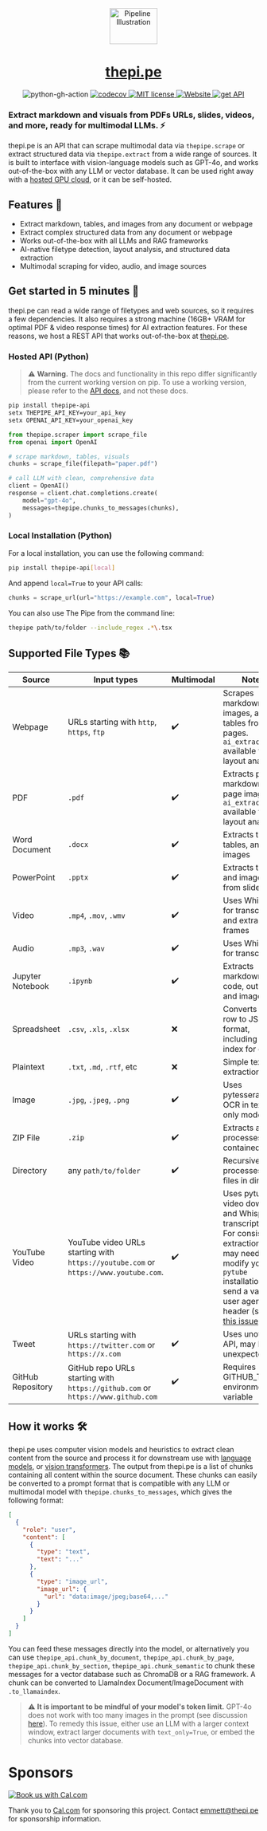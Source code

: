 <div align="center">
  <a href="https://thepi.pe/">
    <img src="https://rpnutzemutbrumczwvue.supabase.co/storage/v1/object/public/assets/pipeline_small%20(1).png" alt="Pipeline Illustration" style="width:96px; height:72px; vertical-align:middle;">
    <h1>thepi.pe</h1>
  </a>
  <a>
    <img src="https://github.com/emcf/thepipe/actions/workflows/python-ci.yml/badge.svg" alt="python-gh-action">
  </a>
    <a href="https://codecov.io/gh/emcf/thepipe">
    <img src="https://codecov.io/gh/emcf/thepipe/graph/badge.svg?token=OE7CUEFUL9" alt="codecov">
  </a>
  <a href="https://raw.githubusercontent.com/emcf/thepipe/main/LICENSE">
    <img src="https://img.shields.io/badge/license-MIT-green" alt="MIT license">
  </a>
  <a href="https://thepi.pe/">
    <img src="https://img.shields.io/website?url=https%3A%2F%2Fthepipe.up.railway.app%2F&label=API%20status" alt="Website">
  </a>
  <a href="https://thepi.pe/">
    <img src="https://img.shields.io/badge/API-access-blue" alt="get API">
  </a>
</div>

### Extract markdown and visuals from PDFs URLs, slides, videos, and more, ready for multimodal LLMs. ⚡

thepi.pe is an API that can scrape multimodal data via `thepipe.scrape` or extract structured data via `thepipe.extract` from a wide range of sources. It is built to interface with vision-language models such as GPT-4o, and works out-of-the-box with any LLM or vector database. It can be used right away with a [hosted GPU cloud](https://thepi.pe), or it can be self-hosted.

## Features 🌟

- Extract markdown, tables, and images from any document or webpage
- Extract complex structured data from any document or webpage
- Works out-of-the-box with all LLMs and RAG frameworks
- AI-native filetype detection, layout analysis, and structured data extraction
- Multimodal scraping for video, audio, and image sources

## Get started in 5 minutes  🚀

thepi.pe can read a wide range of filetypes and web sources, so it requires a few dependencies. It also requires a strong machine (16GB+ VRAM for optimal PDF & video response times) for AI extraction features. For these reasons, we host a REST API that works out-of-the-box at [thepi.pe](https://thepi.pe).

### Hosted API (Python)

> ⚠️ **Warning.**
The docs and functionality in this repo differ significantly from the current working version on pip. To use a working version, please refer to the [API docs](https://thepi.pe/docs), and not these docs.

```bash
pip install thepipe-api
setx THEPIPE_API_KEY=your_api_key
setx OPENAI_API_KEY=your_openai_key
```

```python
from thepipe.scraper import scrape_file
from openai import OpenAI

# scrape markdown, tables, visuals
chunks = scrape_file(filepath="paper.pdf")

# call LLM with clean, comprehensive data
client = OpenAI()
response = client.chat.completions.create(
    model="gpt-4o",
    messages=thepipe.chunks_to_messages(chunks),
)
```

### Local Installation (Python)

For a local installation, you can use the following command:

```bash
pip install thepipe-api[local]
```

And append `local=True` to your API calls:

```python
chunks = scrape_url(url="https://example.com", local=True)
```

You can also use The Pipe from the command line:
```bash
thepipe path/to/folder --include_regex .*\.tsx
```

## Supported File Types 📚

| Source              | Input types                                                    | Multimodal | Notes |
|--------------------------|----------------------------------------------------------------|---------------------|----------------------|
| Webpage                  | URLs starting with `http`, `https`, `ftp`                      | ✔️                  | Scrapes markdown, images, and tables from web pages. `ai_extraction` available for AI layout analysis |
| PDF                      | `.pdf`                                                          | ✔️                  | Extracts page markdown and page images. `ai_extraction` available for AI layout analysis |
| Word Document  | `.docx`                                                         | ✔️                  | Extracts text, tables, and images |
| PowerPoint     | `.pptx`                                                         | ✔️                  | Extracts text and images from slides |
| Video                    | `.mp4`, `.mov`, `.wmv`                                          | ✔️                  | Uses Whisper for transcription and extracts frames |
| Audio                    | `.mp3`, `.wav`                                                  | ✔️                  | Uses Whisper for transcription |
| Jupyter Notebook         | `.ipynb`                                                        | ✔️                  | Extracts markdown, code, outputs, and images |
| Spreadsheet              | `.csv`, `.xls`, `.xlsx`                                         | ❌                  | Converts each row to JSON format, including row index for each |
| Plaintext                | `.txt`, `.md`, `.rtf`, etc                                      | ❌                  | Simple text extraction |
| Image                    | `.jpg`, `.jpeg`, `.png`                                    | ✔️                  | Uses pytesseract for OCR in text-only mode |
| ZIP File                 | `.zip`                                                          | ✔️                  | Extracts and processes contained files |
| Directory                | any `path/to/folder`                                            | ✔️                  | Recursively processes all files in directory |
| YouTube Video            | YouTube video URLs starting with `https://youtube.com` or `https://www.youtube.com`.  | ✔️   | Uses pytube for video download and Whisper for transcription. For consistent extraction, you may need to modify your `pytube` installation to send a valid user agent header (see [this issue](https://github.com/pytube/pytube/issues/399)). |
| Tweet                    | URLs starting with `https://twitter.com` or `https://x.com`    | ✔️                  | Uses unofficial API, may break unexpectedly |
| GitHub Repository        | GitHub repo URLs starting with `https://github.com` or `https://www.github.com` | ✔️       | Requires GITHUB_TOKEN environment variable |

## How it works 🛠️

thepi.pe uses computer vision models and heuristics to extract clean content from the source and process it for downstream use with [language models](https://en.wikipedia.org/wiki/Large_language_model), or [vision transformers](https://en.wikipedia.org/wiki/Vision_transformer). The output from thepi.pe is a list of chunks containing all content within the source document. These chunks can easily be converted to a prompt format that is compatible with any LLM or multimodal model with `thepipe.chunks_to_messages`, which gives the following format:
```json
[
  {
    "role": "user",
    "content": [
      {
        "type": "text",
        "text": "..."
      },
      {
        "type": "image_url",
        "image_url": {
          "url": "data:image/jpeg;base64,..."
        }
      }
    ]
  }
]
```

You can feed these messages directly into the model, or alternatively you can use `thepipe_api.chunk_by_document`, `thepipe_api.chunk_by_page`, `thepipe_api.chunk_by_section`, `thepipe_api.chunk_semantic` to chunk these messages for a vector database such as ChromaDB or a RAG framework. A chunk can be converted to LlamaIndex Document/ImageDocument with `.to_llamaindex`.

> ⚠️ **It is important to be mindful of your model's token limit.**
GPT-4o does not work with too many images in the prompt (see discussion [here](https://community.openai.com/t/gpt-4-vision-maximum-amount-of-images/573110/6)). To remedy this issue, either use an LLM with a larger context window, extract larger documents with `text_only=True`, or embed the chunks into vector database.

# Sponsors

<a href="https://cal.com/emmett-mcf/30min"><img alt="Book us with Cal.com" src="https://cal.com/book-with-cal-dark.svg" /></a>

Thank you to [Cal.com](https://cal.com/) for sponsoring this project. Contact emmett@thepi.pe for sponsorship information.